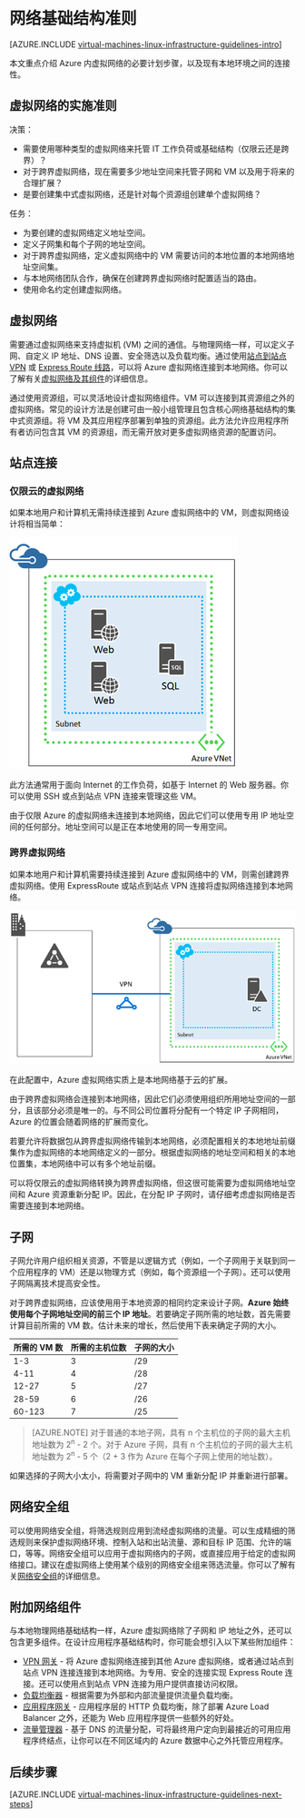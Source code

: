 <properties
	pageTitle="网络基础结构准则 | Azure"
	description="了解用于在 Azure 基础结构服务中部署虚拟网络的关键设计和实施准则。"
	documentationCenter=""
	services="virtual-machines-linux"
	authors="iainfoulds"
	manager="timlt"
	editor=""
	tags="azure-resource-manager"/>  


<tags
	ms.service="virtual-machines-linux"
	ms.workload="infrastructure-services"
	ms.tgt_pltfrm="vm-linux"
	ms.devlang="na"
	ms.topic="article"
	ms.date="03/17/2017"
	wacn.date="04/27/2017"
	ms.author="iainfou"/>  


# 网络基础结构准则

[AZURE.INCLUDE [virtual-machines-linux-infrastructure-guidelines-intro](../../includes/virtual-machines-linux-infrastructure-guidelines-intro.md)]

本文重点介绍 Azure 内虚拟网络的必要计划步骤，以及现有本地环境之间的连接性。


## 虚拟网络的实施准则

决策：

- 需要使用哪种类型的虚拟网络来托管 IT 工作负荷或基础结构（仅限云还是跨界）？
- 对于跨界虚拟网络，现在需要多少地址空间来托管子网和 VM 以及用于将来的合理扩展？
- 是要创建集中式虚拟网络，还是针对每个资源组创建单个虚拟网络？

任务：

- 为要创建的虚拟网络定义地址空间。
- 定义子网集和每个子网的地址空间。
- 对于跨界虚拟网络，定义虚拟网络中的 VM 需要访问的本地位置的本地网络地址空间集。
- 与本地网络团队合作，确保在创建跨界虚拟网络时配置适当的路由。
- 使用命名约定创建虚拟网络。


## 虚拟网络

需要通过虚拟网络来支持虚拟机 (VM) 之间的通信。与物理网络一样，可以定义子网、自定义 IP 地址、DNS 设置、安全筛选以及负载均衡。通过使用[站点到站点 VPN](/documentation/articles/vpn-gateway-about-vpngateways/) 或 [Express Route 线路](/documentation/articles/expressroute-introduction/)，可以将 Azure 虚拟网络连接到本地网络。你可以了解有关[虚拟网络及其组件](/documentation/articles/virtual-networks-overview/)的详细信息。

通过使用资源组，可以灵活地设计虚拟网络组件。VM 可以连接到其资源组之外的虚拟网络。常见的设计方法是创建可由一般小组管理且包含核心网络基础结构的集中式资源组。将 VM 及其应用程序部署到单独的资源组。此方法允许应用程序所有者访问包含其 VM 的资源组，而无需开放对更多虚拟网络资源的配置访问。

## 站点连接

### 仅限云的虚拟网络
如果本地用户和计算机无需持续连接到 Azure 虚拟网络中的 VM，则虚拟网络设计将相当简单：

![仅限云的基本虚拟网络关系图](./media/virtual-machines-common-infrastructure-service-guidelines/vnet01.png)  


此方法通常用于面向 Internet 的工作负荷，如基于 Internet 的 Web 服务器。你可以使用 SSH 或点到站点 VPN 连接来管理这些 VM。

由于仅限 Azure 的虚拟网络未连接到本地网络，因此它们可以使用专用 IP 地址空间的任何部分。地址空间可以是正在本地使用的同一专用空间。


### 跨界虚拟网络
如果本地用户和计算机需要持续连接到 Azure 虚拟网络中的 VM，则需创建跨界虚拟网络。使用 ExpressRoute 或站点到站点 VPN 连接将虚拟网络连接到本地网络。

![跨界虚拟网络关系图](./media/virtual-machines-common-infrastructure-service-guidelines/vnet02.png)  


在此配置中，Azure 虚拟网络实质上是本地网络基于云的扩展。

由于跨界虚拟网络会连接到本地网络，因此它们必须使用组织所用地址空间的一部分，且该部分必须是唯一的。与不同公司位置将分配有一个特定 IP 子网相同，Azure 的位置会随着网络的扩展而变化。

若要允许将数据包从跨界虚拟网络传输到本地网络，必须配置相关的本地地址前缀集作为虚拟网络的本地网络定义的一部分。根据虚拟网络的地址空间和相关的本地位置集，本地网络中可以有多个地址前缀。

可以将仅限云的虚拟网络转换为跨界虚拟网络，但这很可能需要为虚拟网络地址空间和 Azure 资源重新分配 IP。因此，在分配 IP 子网时，请仔细考虑虚拟网络是否需要连接到本地网络。

## 子网
子网允许用户组织相关资源，不管是以逻辑方式（例如，一个子网用于关联到同一个应用程序的 VM）还是以物理方式（例如，每个资源组一个子网）。还可以使用子网隔离技术提高安全性。

对于跨界虚拟网络，应该使用用于本地资源的相同约定来设计子网。**Azure 始终使用每个子网地址空间的前三个 IP 地址**。若要确定子网所需的地址数，首先需要计算目前所需的 VM 数。估计未来的增长，然后使用下表来确定子网的大小。

所需的 VM 数 | 所需的主机位数 | 子网的大小
--- | --- | ---
1-3 | 3 | /29
4-11 | 4 | /28
12-27 | 5 | /27
28-59 | 6 | /26
60-123 | 7 | /25

> [AZURE.NOTE] 对于普通的本地子网，具有 n 个主机位的子网的最大主机地址数为 2<sup>n</sup> - 2 个。对于 Azure 子网，具有 n 个主机位的子网的最大主机地址数为 2<sup>n</sup> - 5 个（2 + 3 作为 Azure 在每个子网上使用的地址数）。

如果选择的子网大小太小，将需要对子网中的 VM 重新分配 IP 并重新进行部署。


## 网络安全组
可以使用网络安全组，将筛选规则应用到流经虚拟网络的流量。可以生成精细的筛选规则来保护虚拟网络环境、控制入站和出站流量、源和目标 IP 范围、允许的端口，等等。网络安全组可以应用于虚拟网络内的子网，或直接应用于给定的虚拟网络接口。建议在虚拟网络上使用某个级别的网络安全组来筛选流量。你可以了解有关[网络安全组](/documentation/articles/virtual-networks-nsg/)的详细信息。


## 附加网络组件
与本地物理网络基础结构一样，Azure 虚拟网络除了子网和 IP 地址之外，还可以包含更多组件。在设计应用程序基础结构时，你可能会想引入以下某些附加组件：

- [VPN 网关](/documentation/articles/vpn-gateway-about-vpngateways/) - 将 Azure 虚拟网络连接到其他 Azure 虚拟网络，或者通过站点到站点 VPN 连接连接到本地网络。为专用、安全的连接实现 Express Route 连接。还可以使用点到站点 VPN 连接为用户提供直接访问权限。
- [负载均衡器](/documentation/articles/load-balancer-overview/) - 根据需要为外部和内部流量提供流量负载均衡。
- [应用程序网关](/documentation/articles/application-gateway-introduction/) - 应用程序层的 HTTP 负载均衡，除了部署 Azure Load Balancer 之外，还能为 Web 应用程序提供一些额外的好处。
- [流量管理器](/documentation/articles/traffic-manager-overview/) - 基于 DNS 的流量分配，可将最终用户定向到最接近的可用应用程序终结点，让你可以在不同区域内的 Azure 数据中心之外托管应用程序。


## <a name="next-steps"></a>后续步骤

[AZURE.INCLUDE [virtual-machines-linux-infrastructure-guidelines-next-steps](../../includes/virtual-machines-linux-infrastructure-guidelines-next-steps.md)]

<!---HONumber=Mooncake_Quality_Review_1215_2016-->
